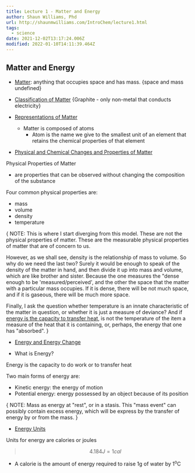 ```yaml
---
title: Lecture 1 - Matter and Energy
author: Shaun Williams, Phd
url: http://shaunmwilliams.com/IntroChem/lecture1.html
tags:
  - science
date: 2021-12-02T13:17:24.006Z
modified: 2022-01-10T14:11:39.464Z
---
```


## Matter and Energy

- [Matter](http://shaunmwilliams.com/IntroChem/lecture1.html#slide-1): anything that occupies space and has mass.
  {space and mass undefined}

- [Classification of Matter](http://shaunmwilliams.com/IntroChem/lecture1.html#slide-5)
  {Graphite - only non-metal that conducts electricity}

- [Representations of Matter](http://shaunmwilliams.com/IntroChem/lecture1.html#slide-6)

  - Matter is composed of atoms
    - Atom is the name we give to the smallest unit of an element that retains the chemical properties of that element

- [Physical and Chemical Changes and Properties of Matter](http://shaunmwilliams.com/IntroChem/lecture1.html#slide-17)

Physical Properties of Matter

- are properties that can be observed without changing the composition of the substance

Four common physical properties are:

- mass
- volume
- density
- temperature

{ NOTE:
This is where I start diverging from this model. These are not the physical properties of matter. These are the measurable physical properties of matter that are of concern to us.

However, as we shall see, density is the relationship of mass to volume. So why do we need the last two? Surely it would be enough to speak of the density of the matter in hand, and then divide it up into mass and volume, which are like brother and sister. Because the one measures the "dense enough to be 'measured/perceived', and the other the space that the matter with a particular mass occupies. If it is dense, there will be not much space, and if it is gaseous, there will be much more space.

Finally, I ask the question whether temperature is an innate characteristic of the matter in question, or whether it is just a measure of deviance? And if [energy is the capacity to transfer heat](http://shaunmwilliams.com/IntroChem/lecture1.html#slide-25), is not the temperature of the item a measure of the heat that it is containing, or, perhaps, the energy that one has "absorbed".
}

- [Energy and Energy Change](http://shaunmwilliams.com/IntroChem/lecture1.html#slide-25)

- What is Energy?

Energy is the capacity to do work or to transfer heat

Two main forms of energy are:

- Kinetic energy: the energy of motion
- Potential energy: energy possessed by an object because of its position

{ NOTE:
Mass as energy at "rest", or in a stasis. This "mass event" can possibly contain excess energy, which will be express by the transfer of energy by or from the mass.
}

- [Energy Units](http://shaunmwilliams.com/IntroChem/lecture1.html#slide-27)

Units for energy are calories or joules

> $$ 4.184J = 1 cal $$

- A calorie is the amount of energy required to raise 1g of water by 1<sup>o</sup>C
